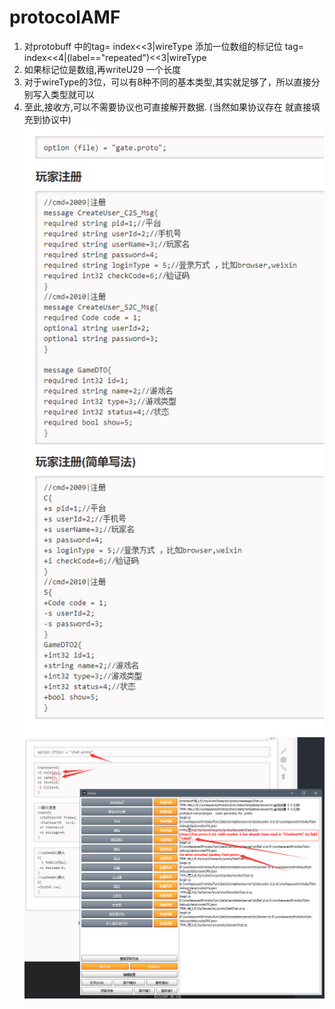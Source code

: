# protocolAMF

1. 对protobuff 中的tag= index<<3|wireType 添加一位数组的标记位
tag= index<<4|(label=="repeated")<<3|wireType
2. 如果标记位是数组,再writeU29 一个长度
3. 对于wireType的3位，可以有8种不同的基本类型,其实就足够了，所以直接分别写入类型就可以
4. 至此,接收方,可以不需要协议也可直接解开数据. (当然如果协议存在 就直接填充到协议中)
![](a.png)
![](b.png)
